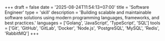 +++
draft = false
date = '2025-08-24T11:54:13+07:00'
title = 'Software Engineer'
type = 'skill'
description = 'Building scalable and maintainable software solutions using modern programming languages, frameworks, and best practices.'
languages = ['Golang', 'JavaScript', 'TypeScript', 'SQL']
tools = ['Git', 'GitHub', 'GitLab', 'Docker', 'Node.js', 'PostgreSQL', 'MySQL', 'Redis', 'RabbitMQ']
+++
